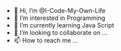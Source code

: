 - 👋 Hi, I’m @I-Code-My-Own-Life
- 👀 I’m interested in Programming
- 🌱 I’m currently learning Java Script
- 💞️ I’m looking to collaborate on ...
- 📫 How to reach me ...

<!---
I-Code-My-Own-Life/I-Code-My-Own-Life is a ✨ special ✨ repository because its `README.md` (this file) appears on your GitHub profile.
You can click the Preview link to take a look at your changes.
--->
